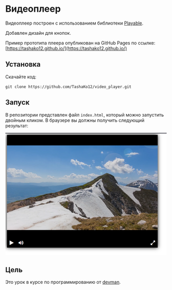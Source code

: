 # Видеоплеер

Видеоплеер построен с использованием библиотеки [Playable](https://wix.github.io/playable/). 

Добавлен дизайн для кнопок.

Пример прототипа плеера опубликован на GitHub Pages по ссылке:
[https://tashako12.github.io/](https://tashako12.github.io/)

## Установка

Скачайте код: 
```
git clone https://github.com/TashaKo12/video_player.git
```

## Запуск

В репозитории представлен файл `index.html`, который можно запустить двойным кликом.
В браузере вы должны получить следующий результат:

![Иллюстрация](./photo.png)

## Цель

Это урок в курсе по программированию от [devman](https://dvmn.org).
